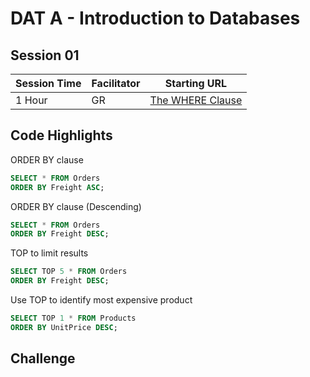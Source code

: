 # DAT A - Introduction to Databases
## Session 01


|Session Time|Facilitator|Starting URL                                                          |
|------------|-----------|----------------------------------------------------------------------|
|1 Hour      |GR         |[The WHERE Clause](https://www.w3schools.com/sql/sql_where.asp)     |

## Code Highlights
ORDER BY clause
```sql
SELECT * FROM Orders
ORDER BY Freight ASC;
```

ORDER BY clause (Descending)
```sql
SELECT * FROM Orders
ORDER BY Freight DESC;
```

TOP to limit results
```sql
SELECT TOP 5 * FROM Orders
ORDER BY Freight DESC;
```

Use TOP to identify most expensive product
```sql
SELECT TOP 1 * FROM Products
ORDER BY UnitPrice DESC;
```


## Challenge
